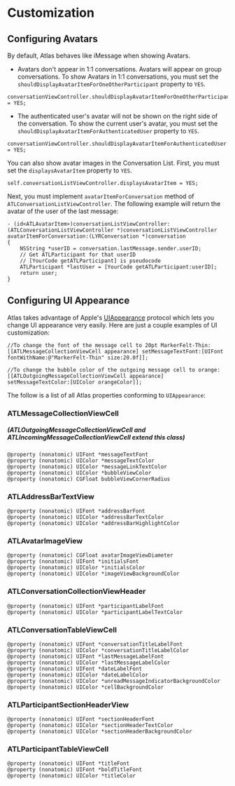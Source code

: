 # Customization

## Configuring Avatars

By default, Atlas behaves like iMessage when showing Avatars.
* Avatars don't appear in 1:1 conversations. Avatars will appear on group conversations. 
To show Avatars in 1:1 conversations, you must set the `shouldDisplayAvatarItemForOneOtherParticipant` property to `YES`. 
```objc
conversationViewController.shouldDisplayAvatarItemForOneOtherParticipant = YES;
```    
* The authenticated user's avatar will not be shown on the right side of the conversation.
To show the current user's avatar, you must set the `shouldDisplayAvatarItemForAuthenticatedUser` property to `YES`. 
```objc
conversationViewController.shouldDisplayAvatarItemForAuthenticatedUser = YES;
```    

You can also show avatar images in the Conversation List. First, you must set the `displaysAvatarItem` property to `YES`.
```objc
self.conversationListViewController.displaysAvatarItem = YES;
```    
Next, you must implement `avatarItemForConversation` method of `ATLConversationListViewController`. The following example will return the avatar of the user of the last message:
```objc
- (id<ATLAvatarItem>)conversationListViewController:(ATLConversationListViewController *)conversationListViewController avatarItemForConversation:(LYRConversation *)conversation
{
    NSString *userID = conversation.lastMessage.sender.userID;
    // Get ATLParticipant for that userID 
    // [YourCode getATLParticipant] is pseudocode 
    ATLParticipant *lastUser = [YourCode getATLParticipant:userID];
    return user;
}
```

## Configuring UI Appearance

Atlas takes advantage of Apple's [UIAppearance](https://developer.apple.com/library/ios/documentation/UIKit/Reference/UIAppearance_Protocol/) protocol which lets you change UI appearance very easily. Here are just a couple examples of UI customization:

```objc
//To change the font of the message cell to 20pt MarkerFelt-Thin:
[[ATLMessageCollectionViewCell appearance] setMessageTextFont:[UIFont fontWithName:@"MarkerFelt-Thin" size:20.0f]];
```

```objc
//To change the bubble color of the outgoing message cell to orange:
[[ATLOutgoingMessageCollectionViewCell appearance] setMessageTextColor:[UIColor orangeColor]];
```

The follow is a list of all Atlas properties conforming to `UIAppearance`:

### ATLMessageCollectionViewCell
##### (ATLOutgoingMessageCollectionViewCell and ATLIncomingMessageCollectionViewCell extend this class)
```objc
@property (nonatomic) UIFont *messageTextFont
@property (nonatomic) UIColor *messageTextColor
@property (nonatomic) UIColor *messageLinkTextColor
@property (nonatomic) UIColor *bubbleViewColor
@property (nonatomic) CGFloat bubbleViewCornerRadius
```

### ATLAddressBarTextView
```objc
@property (nonatomic) UIFont *addressBarFont
@property (nonatomic) UIColor *addressBarTextColor
@property (nonatomic) UIColor *addressBarHighlightColor
```

### ATLAvatarImageView
```objc
@property (nonatomic) CGFloat avatarImageViewDiameter
@property (nonatomic) UIFont *initialsFont
@property (nonatomic) UIColor *initialsColor
@property (nonatomic) UIColor *imageViewBackgroundColor
```

### ATLConversationCollectionViewHeader
```objc
@property (nonatomic) UIFont *participantLabelFont
@property (nonatomic) UIColor *participantLabelTextColor
```

### ATLConversationTableViewCell
```objc
@property (nonatomic) UIFont *conversationTitleLabelFont
@property (nonatomic) UIColor *conversationTitleLabelColor
@property (nonatomic) UIFont *lastMessageLabelFont
@property (nonatomic) UIColor *lastMessageLabelColor
@property (nonatomic) UIFont *dateLabelFont
@property (nonatomic) UIColor *dateLabelColor
@property (nonatomic) UIColor *unreadMessageIndicatorBackgroundColor
@property (nonatomic) UIColor *cellBackgroundColor
```

### ATLParticipantSectionHeaderView
```objc
@property (nonatomic) UIFont *sectionHeaderFont
@property (nonatomic) UIColor *sectionHeaderTextColor
@property (nonatomic) UIColor *sectionHeaderBackgroundColor
```

### ATLParticipantTableViewCell
```objc
@property (nonatomic) UIFont *titleFont
@property (nonatomic) UIFont *boldTitleFont
@property (nonatomic) UIColor *titleColor
```

